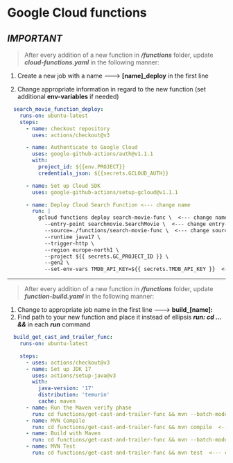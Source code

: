 # Google Cloud functions

***IMPORTANT***
---------------

> After every addition of a new function in ***/functions*** folder,
> update ***cloud-functions.yaml*** in the following manner:

1. Create a new job with a name ---> **[name]_deploy** in the first line

2. Change appropriate information in regard to the new function (set additional **env-variables** if needed)

```yaml
  search_movie_function_deploy: 
    runs-on: ubuntu-latest
    steps:
      - name: checkout repository
        uses: actions/checkout@v3

      - name: Authenticate to Google Cloud
        uses: google-github-actions/auth@v1.1.1
        with:
          project_id: ${{env.PROJECT}}
          credentials_json: ${{secrets.GCLOUD_AUTH}}

      - name: Set up Cloud SDK
        uses: google-github-actions/setup-gcloud@v1.1.1

      - name: Deploy Cloud Search Function <--- change name
        run: |
          gcloud functions deploy search-movie-func \  <--- change name
            --entry-point searchmovie.SearchMovie \  <--- change entry-point
            --source=./functions/search-movie-func \  <--- change source
            --runtime java17 \
            --trigger-http \
            --region europe-north1 \
            --project ${{ secrets.GC_PROJECT_ID }} \
            --gen2 \
            --set-env-vars TMDB_API_KEY=${{ secrets.TMDB_API_KEY }}  <--- set needed env-variables
```
<hr>

> After every addition of a new function in ***/functions*** folder,
> update ***function-build.yaml*** in the following manner:

1. Change to appropriate job name in the first line ---> **build_[name]:**
2. Find path to your new function and place it instead of ellipsis ***run: cd ... &&***
in each ***run*** command

```yaml
  build_get_cast_and_trailer_func:
    runs-on: ubuntu-latest

    steps:
      - uses: actions/checkout@v3
      - name: Set up JDK 17
        uses: actions/setup-java@v3
        with:
          java-version: '17'
          distribution: 'temurin'
          cache: maven
      - name: Run the Maven verify phase
        run: cd functions/get-cast-and-trailer-func && mvn --batch-mode --update-snapshots verify  <--- change path
      - name: MVN Compile
        run: cd functions/get-cast-and-trailer-func && mvn compile  <--- change path
      - name: Build with Maven
        run: cd functions/get-cast-and-trailer-func && mvn --batch-mode package --file pom.xml  <--- change path
      - name: MVN Test
        run: cd functions/get-cast-and-trailer-func && mvn test  <--- change path
```